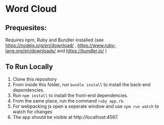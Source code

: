 # Word Cloud

## Prequesites:

Requires npm, Ruby and Bundler installed (see https://nodejs.org/en/download/ , https://www.ruby-lang.org/en/downloads/ and https://bundler.io/ )

## To Run Locally

1. Clone this repository
2. From inside this folder, run `bundle install` to install the back-end dependencies.
3. Run `npm install` to install the front-end dependencies.
4. From the same place, run the command `ruby app.rb`.
5. For webpacking js open a seperate window and use `npm run watch` to watch for changes
6. The app should be visible at http://localhost:4567.
